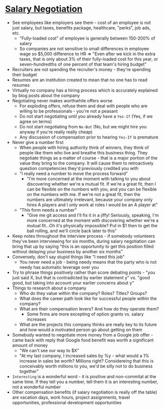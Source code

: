 # [Salary Negotiation](https://www.kalzumeus.com/2012/01/23/salary-negotiation/)

* See employees like employers see them - cost of an employee is not just salary, but taxes, benefits package, healthcare, "perks", job ads, etc.
  * "Fully-loaded cost" of employee is generally between 150-200% of salary
  * So companies are not sensitive to small differences in employee wage so $5,000 difference to HR => "Even after we kick in the extra taxes, that is only about 3% of their fully-loaded cost for this year, or seven-hundredths of one percent of that team's hiring budget"
* Recruiters are not spending the recruiter's money - they're spending their budget
* Resumes are an institution created to mean that no one has to read resumes
* Virtually no company has a hiring process which is accurately explained by blog posts about the company
* Negotiating never makes worthwhile offers worse
  * For exploding offers, refuse them and deal with people who are willing to be professionals - you're not a peasant
  * Do not start negotiating until you already have a `Yes-If` (Yes, if we agree on terms)
  * Do not start negotiating from `No-But` (No, but we might hire you anyway if you're really really cheap)
  * Any discussion of compensation prior to hearing `Yes-If` is premature
* Never give a number first
  * When people with hiring authority think of winners, they think of people like them who live and breathe this business thing. They negotiate things as a matter of course - that is a major portion of the value they bring to the company. It will cause them to retroactively question competencies they'd previously credited you with
  * "I really need a number to move the process forward"
    * "I'm more concerned at the moment with talking to you about discovering whether we're a mutual fit. If we're a great fit, then I can be flexible on the numbers with you, and you can be flexible on the numbers with me. If we're not a great fit, then the numbers are ultimately irrelevant, because your company only hires A players and I only work at roles I would be an A player at"
  * "This form needs a number"
    * "Give me git access and I'll fix it in a jiffy! Seriously, speaking, I'm more concerned at the moment with discovering whether we're a mutual fit...Oh it's physically impossible? Put in $1 then to get the ball rolling, and we'll circle back later to this"
* Keep notes throughout the interview process - if somebody volunteers they've been interviewing for six months, during salary negotiation can bring that up by saying "this is an opportunity to get this position filled without delaying your business by another six months"
* Conversely, don't say stupid things like "I need this job"
  * You never need a job - being needy means that the party who is not needy has automatic leverage over you
* Try to phrase things positively rather than score debating points - "you just said X, but that is contradicted by earlier statement y" vs. "good good, but taking into account your earlier concerns about y"
* Things to research about a company
  * Who do they value within the company? Roles? Titles? Groups?
  * What does the career path look like for successful people within the company?
  * What are their compensation levers? And how do they operate them?
    * Some firms are more excepting of option grants vs. salary increases
  * What are the projects this company thinks are really key to its future and how would a motivated person go about getting on them
* Somebody wanted to negotiate more money from a Google job offer - came back with reply that Google food benefit was worth a significant amount of money
  * "We can't see our way to $X"
  * "At my last company, I increased sales by %y - what would a 1% increase in sales be worth? Millions right? Considereing that this is conceivably worth millions to you, we'd be silly not to do business together"
* `Interesting` is a wonderful word - it is positive and non-commital at the same time. If they tell you a number, tell them it is an interesting number, not a wonderful number
* Other compensation benefits (if salary negotiation is really off the table) are vacation days, work hours, project assignments, travel opportunities, professional development opportunities